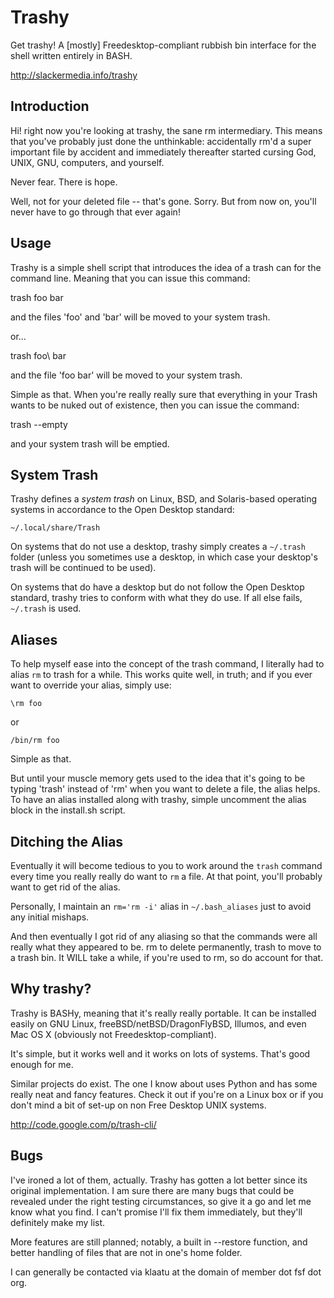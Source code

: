 Trashy
======

Get trashy! A [mostly] Freedesktop-compliant rubbish bin interface for the shell written entirely in BASH.

http://slackermedia.info/trashy


Introduction
-----------------

Hi! right now you're looking at trashy, the sane rm intermediary.
This means that you've probably just done the unthinkable:
accidentally rm'd a super important file by accident and immediately
thereafter started cursing God, UNIX, GNU, computers, and yourself.

Never fear.  There is hope.

Well, not for your deleted file -- that's gone.  Sorry.  But from
now on, you'll never have to go through that ever again!


Usage
--------

Trashy is a simple shell script that introduces the idea of a trash
can for the command line.  Meaning that you can issue this command:

   trash foo bar

and the files 'foo' and 'bar' will be moved to your system trash.

or...

   trash foo\ bar

and the file 'foo bar' will be moved to your system trash.

Simple as that.  When you're really really sure that everything in
your Trash wants to be nuked out of existence, then you can
issue the command:

   trash --empty

and your system trash will be emptied.


System Trash
---------------

Trashy defines a *system trash* on Linux, BSD, and Solaris-based
operating systems in accordance to the Open Desktop standard:

    ~/.local/share/Trash 

On systems that do not use a desktop, trashy simply creates a ``~/.trash``
folder (unless you sometimes use a desktop, in which case your
desktop's trash will be continued to be used).

On systems that do have a desktop but do not follow the Open Desktop
standard, trashy tries to conform with what they do use. If all else
fails, ``~/.trash`` is used.


Aliases
-----------

To help myself ease into the concept of the trash command, I literally
had to alias ``rm`` to trash for a while.  This works quite well, in
truth; and if you ever want to override your alias, simply use:

    \rm foo

or

    /bin/rm foo

Simple as that.

But until your muscle memory gets used to the idea that it's going to
be typing 'trash' instead of 'rm' when you want to delete a file, the
alias helps.  To have an alias installed along with trashy, simple
uncomment the alias block in the install.sh script.


Ditching the Alias
-----------------------

Eventually it will become tedious to you to work around the ``trash``
command every time you really really do want to ``rm`` a file.  At that
point, you'll probably want to get rid of the alias.

Personally, I maintain an ``rm='rm -i'`` alias in ``~/.bash_aliases`` just to
avoid any initial mishaps.

And then eventually I got rid of any aliasing so that the commands
were all really what they appeared to be.  rm to delete permanently,
trash to move to a trash bin.  It WILL take a while, if you're used to
rm, so do account for that.


Why trashy?
-----------------

Trashy is BASHy, meaning that it's really really portable.  It can be
installed easily on GNU Linux, freeBSD/netBSD/DragonFlyBSD, Illumos,
and even Mac OS X (obviously not Freedesktop-compliant).

It's simple, but it works well and it works on lots of systems.
That's good enough for me.

Similar projects do exist. The one I know about uses Python and has some
really neat and fancy features. Check it out if you're on a Linux box
or if you don't mind a bit of set-up on non Free Desktop UNIX systems.

http://code.google.com/p/trash-cli/


Bugs
-----

I've ironed a lot of them, actually. Trashy has gotten a lot better
since its original implementation. I am sure there are many bugs that
could be revealed under the right testing circumstances, so give it a
go and let me know what you find. I can't promise I'll fix them
immediately, but they'll definitely make my list.

More features are still planned; notably, a built in --restore
function, and better handling of files that are not in one's home
folder.

I can generally be contacted via klaatu at the domain of
member dot fsf dot org.
